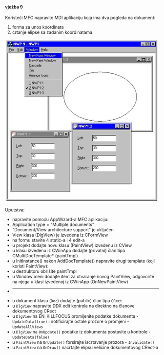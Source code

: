 #### vježba 9

Koristeći MFC napravite MDI aplikaciju koja ima dva pogleda na dokument: 
  1.	forma za unos koordinata
  2.	crtanje elipse sa zadanim koordinatama

![frame](/screenshot.jpg?raw=true)

Uputstva:

*	napravite pomoću AppWizard-a MFC aplikaciju:
  *	Application type = "Multiple documents"
  *	"Document/View architecture support" je uključen
  *	View klasa (DlgView) je izvedena iz CFormView 
*	na formu stavite 4 static-a i 4 edit-a
*	u projekt dodajte novu klasu (PaintView) izvedenu iz CView
*	u klasu izvedenu iz CWinApp dodajte (privatni) član tipa CMultiDocTemplate* (paintTmpl)
*	u InitInstance() nakon AddDocTemplate() napravite drugi template (koji koristi PaintView):
*	u destruktoru obrišite paintTmpl
*	u Window meni dodajte item za otvaranje novog PaintView, odgovorite na njega u klasi izvedenoj iz CWinApp (OnNewPaintView)
*	--------------------------------------------------------------------------------------------------
*	u dokument klasu (`Doc`) dodajte (public) član tipa `CRect`
*	u `DlgView` napravite DDX edit kontrola na direktno na članove dokumentovog CRect
*	u `DlgView` na EN_KILLFOCUS promijenite podatke dokumenta - `UpdateData(true)` i notificirajte ostale prozore o promjeni  - `UpdateAllViews`
*	u `DlgView` na `OnUpdate()` podatke iz dokumenta postavite u kontrole - `UpdateData(false)`
*	u `PaintView` na `OnUpdate()` forsirajte iscrtavanje prozora - `Invalidate()`
*	u `PaintView` na `OnDraw()` nacrtajte elipsu veličine dokumentovog CRect-a
 
